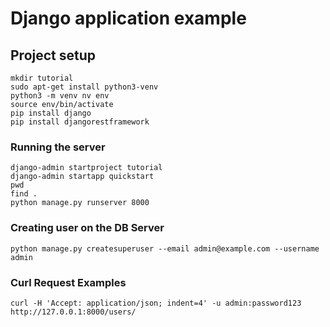 # Django application example

## Project setup
```
mkdir tutorial
sudo apt-get install python3-venv
python3 -m venv nv env
source env/bin/activate
pip install django
pip install djangorestframework
```

### Running the server
```
django-admin startproject tutorial
django-admin startapp quickstart
pwd
find .
python manage.py runserver 8000
```

### Creating user on the DB Server
```
python manage.py createsuperuser --email admin@example.com --username admin
```

### Curl Request Examples
```
curl -H 'Accept: application/json; indent=4' -u admin:password123 http://127.0.0.1:8000/users/
```
